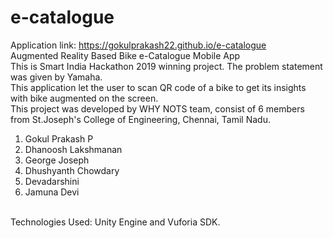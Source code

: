 # e-catalogue
Application link: https://gokulprakash22.github.io/e-catalogue<br>
Augmented Reality Based Bike e-Catalogue Mobile App<br>
This is Smart India Hackathon 2019 winning project. The problem statement was given by Yamaha.<br>
This application let the user to scan QR code of a bike to get its insights with bike augmented on the screen.<br>
This project was developed by WHY NOTS team, consist of 6 members from St.Joseph's College of Engineering, Chennai, Tamil Nadu.<br>
1. Gokul Prakash P<br>
2. Dhanoosh Lakshmanan<br>
3. George Joseph<br>
4. Dhushyanth Chowdary<br>
5. Devadarshini<br>
6. Jamuna Devi<br>
<br>
Technologies Used: Unity Engine and Vuforia SDK.
